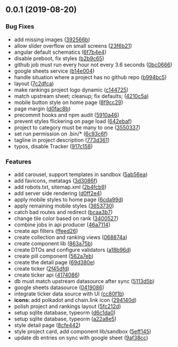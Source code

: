 <a name="0.0.1"></a>

## 0.0.1 (2019-08-20)

### Bug Fixes

-   add missing images ([392566b](https://github.com/parachain-tracker/parachain-tracker/commit/392566b))
-   allow slider overflow on small screens ([23f6b21](https://github.com/parachain-tracker/parachain-tracker/commit/23f6b21))
-   angular default schematics ([6f7b4e4](https://github.com/parachain-tracker/parachain-tracker/commit/6f7b4e4))
-   disable preboot, fix styles ([b2b9c65](https://github.com/parachain-tracker/parachain-tracker/commit/b2b9c65))
-   github job must run every hour not every 3.6 seconds ([0bc0666](https://github.com/parachain-tracker/parachain-tracker/commit/0bc0666))
-   google sheets service ([b14e004](https://github.com/parachain-tracker/parachain-tracker/commit/b14e004))
-   handle situation where a project has no github repo ([b994bc5](https://github.com/parachain-tracker/parachain-tracker/commit/b994bc5))
-   layout ([7c2dfca](https://github.com/parachain-tracker/parachain-tracker/commit/7c2dfca))
-   make rankings project logo dynamic ([c144725](https://github.com/parachain-tracker/parachain-tracker/commit/c144725))
-   match upstream sheet; cleanup; fix defaults; ([4210c5a](https://github.com/parachain-tracker/parachain-tracker/commit/4210c5a))
-   mobile button style on home page ([8f9cc29](https://github.com/parachain-tracker/parachain-tracker/commit/8f9cc29))
-   page margin ([d0fac8b](https://github.com/parachain-tracker/parachain-tracker/commit/d0fac8b))
-   precommit hooks and npm audit ([5910a46](https://github.com/parachain-tracker/parachain-tracker/commit/5910a46))
-   prevent styles flickering on page load ([642ebaf](https://github.com/parachain-tracker/parachain-tracker/commit/642ebaf))
-   project to category must be many to one ([3550337](https://github.com/parachain-tracker/parachain-tracker/commit/3550337))
-   set run permission on .bin/\* ([6c93c6f](https://github.com/parachain-tracker/parachain-tracker/commit/6c93c6f))
-   tagline in project description ([773d361](https://github.com/parachain-tracker/parachain-tracker/commit/773d361))
-   typos, disable Tracker ([917c158](https://github.com/parachain-tracker/parachain-tracker/commit/917c158))

### Features

-   add carousel, support templates in sandbox ([5ab56ea](https://github.com/parachain-tracker/parachain-tracker/commit/5ab56ea))
-   add favicons, metatags ([3d3086f](https://github.com/parachain-tracker/parachain-tracker/commit/3d3086f))
-   add robots.txt, sitemap.xml ([2b4fcb9](https://github.com/parachain-tracker/parachain-tracker/commit/2b4fcb9))
-   add server side rendering ([d0ff2e4](https://github.com/parachain-tracker/parachain-tracker/commit/d0ff2e4))
-   apply mobile styles to home page ([6cda99d](https://github.com/parachain-tracker/parachain-tracker/commit/6cda99d))
-   apply remaining mobile styles ([3653730](https://github.com/parachain-tracker/parachain-tracker/commit/3653730))
-   catch bad routes and redirect ([bcaa3b7](https://github.com/parachain-tracker/parachain-tracker/commit/bcaa3b7))
-   change tile color based on rank ([3400527](https://github.com/parachain-tracker/parachain-tracker/commit/3400527))
-   combine jobs in api producer ([46a7114](https://github.com/parachain-tracker/parachain-tracker/commit/46a7114))
-   create api filters ([ffeed26](https://github.com/parachain-tracker/parachain-tracker/commit/ffeed26))
-   create collection and ranking views ([068874a](https://github.com/parachain-tracker/parachain-tracker/commit/068874a))
-   create component lib ([863a75b](https://github.com/parachain-tracker/parachain-tracker/commit/863a75b))
-   create DTOs and configure validators ([a18b96d](https://github.com/parachain-tracker/parachain-tracker/commit/a18b96d))
-   create pill component ([562a7eb](https://github.com/parachain-tracker/parachain-tracker/commit/562a7eb))
-   create the detail page ([69d380e](https://github.com/parachain-tracker/parachain-tracker/commit/69d380e))
-   create ticker ([2f45dfd](https://github.com/parachain-tracker/parachain-tracker/commit/2f45dfd))
-   create ticker api ([4174086](https://github.com/parachain-tracker/parachain-tracker/commit/4174086))
-   db must match upstream datasource after sync ([5113d5b](https://github.com/parachain-tracker/parachain-tracker/commit/5113d5b))
-   google sheets datasource ([0419086](https://github.com/parachain-tracker/parachain-tracker/commit/0419086))
-   integrate ticker data source with UI ([cc80f1b](https://github.com/parachain-tracker/parachain-tracker/commit/cc80f1b))
-   **icons:** add polkadot and chain.link icon ([294140d](https://github.com/parachain-tracker/parachain-tracker/commit/294140d))
-   polish project and rankings layout ([5fc212d](https://github.com/parachain-tracker/parachain-tracker/commit/5fc212d))
-   setup sqlite database, typeorm ([d6c1da0](https://github.com/parachain-tracker/parachain-tracker/commit/d6c1da0))
-   setup sqlite database, typeorm ([a22a8e5](https://github.com/parachain-tracker/parachain-tracker/commit/a22a8e5))
-   style detail page ([8cfe442](https://github.com/parachain-tracker/parachain-tracker/commit/8cfe442))
-   style project card, add component lib/sandbox ([5eff145](https://github.com/parachain-tracker/parachain-tracker/commit/5eff145))
-   update db entries on sync with google sheet ([9af38cc](https://github.com/parachain-tracker/parachain-tracker/commit/9af38cc))
